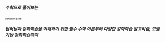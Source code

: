 <h5>수학으로 풀어보는</h5>
<p style = "font-size:5px; font-weight: bolder; ">강화학습 원리와 알고리즘</p>

<h5>딥러닝과 강화학습을 이해하기 위한 필수 수학 이론부터 다양한 강화학습 알고리즘, 모델 기반 강화학습까지</h5>

